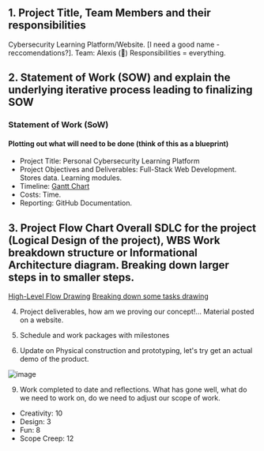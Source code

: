 ## 1. Project Title, Team Members and their responsibilities 
Cybersecurity Learning Platform/Website. [I need a good name - reccomendations?]. Team: Alexis (🫣) Responsibilities = everything.  

## 2. Statement of Work (SOW) and explain the underlying iterative process leading to finalizing SOW
  ### Statement of Work (SoW)
  #### Plotting out what will need to be done (think of this as a blueprint) 
  - Project Title:
    Personal Cybersecurity Learning Platform 
  - Project Objectives and Deliverables:
    Full-Stack Web Development. Stores data. Learning modules.
  - Timeline:
    [Gantt Chart](https://github.com/alexisbernt/Cyber-Capstone-2025/blob/b82f68bf7efc631a142dc768c5aef859f82e0058/documentation/Gantt%20Chart%20Cyber%20Capstone%20Website%20Development%20Process.png)
  - Costs:
    Time.
  - Reporting:
    GitHub Documentation.
    
## 3. Project Flow Chart Overall SDLC for the project (Logical Design of the project), WBS Work breakdown structure or Informational Architecture diagram.  Breaking down larger steps in to smaller steps.
[High-Level Flow Drawing](https://github.com/alexisbernt/Cyber-Capstone-2025/blob/b82f68bf7efc631a142dc768c5aef859f82e0058/documentation/flowchart_p1.jpg)
[Breaking down some tasks drawing](https://github.com/alexisbernt/Cyber-Capstone-2025/blob/b82f68bf7efc631a142dc768c5aef859f82e0058/documentation/flowchart_p2.jpg)

4. Project deliverables, how am we proving our concept!...
Material posted on a website.

6. Schedule and work packages with milestones 

7. Update on Physical construction and prototyping, let's try get an actual demo of the product.
   
![image](https://github.com/user-attachments/assets/d6514211-5b07-4bfb-a924-1c8786ecc67b)

9. Work completed to date and reflections.  What has gone well, what do we need to work on, do we need to adjust our scope of work.
- Creativity: 10
- Design: 3
- Fun: 8
- Scope Creep: 12
